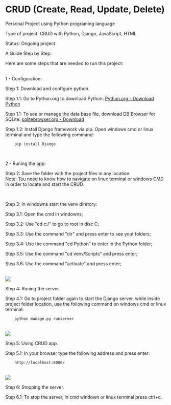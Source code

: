 # CRUD (Create, Read, Update, Delete)

Personal Project using Python programing language

Type of project: CRUD with Python, Django, JavaScript, HTML

Status: Ongoing project


A Guide Step by Step:

Here are some steps that are needed to run this project:

<p>
<br>
1 - Configuration:

Step 1: Download and configure python.
  
 Step 1.1: Go to Python.org to download Python:
    [Python.org - Download Python](https://www.python.org/downloads/)
    
 Step 1.1: To see or manage the data base file, download DB Browser for SQLite:
    [sqlitebrowser.org - Download](https://sqlitebrowser.org/dl/)
 
 Step 1.2: Install Django framework via pip. Open windows cmd or linux terminal and type the following command:
    
        pip install Django
 
 </p>
 <br>
 <p>
 2 - Runing the app:

Step 2: Save the folder with the project files in any location.
<br>
Note: Tou need to know how to navigate on linux terminal or windows CMD in order to locate and start the CRUD. 

</p>
<br>
<p>
Step 3: In windowns start the venv diretory:
  
Step 3.1: Open the cmd in windowns;
   
Step 3.2: Use "cd c:/"  to go to root in disc C;
   
Step 3.3: Use the command "dir" and press enter to see yout folders;
   
Step 3.4: Use the command "cd Python" to enter in the Python folder;
   
Step 3.5: Use the command "cd venv/Scripts" and press enter;
   
Step 3.6: Use the command "activate" and press enter; 
</p>

<br>
<img src=https://github.com/maiconwa/CreateReadUpdateDelete-CRUD/blob/main/tutorial/activate.PNG?raw=true>
<p>
Step 4: Runing the server.
  
   Step 4.1: Go to project folder again to start the Django server, while inside project folder location, use the following command on windows cmd or linux terminal:
   
        python manage.py runserver
</p>
<br>
<img src=https://github.com/maiconwa/CreateReadUpdateDelete-CRUD/blob/main/tutorial/runserver.PNG?raw=true>
<p>
Step 5: Using CRUD app.
  
   Step 5.1: In your browser type the following address and press enter:
        
        http://localhost:8000/

</p>
<br>
<img src=https://github.com/maiconwa/CreateReadUpdateDelete-CRUD/blob/main/tutorial/crud.PNG?raw=true>
<p>
Step 6: Stopping the server.
    
   Step 6.1: To stop the server, in cmd windown or linux terminal press ctrl+c.
</p>
<br>
    
     
